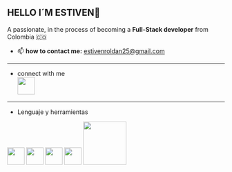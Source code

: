 ## HELLO I´M ESTIVEN👋
A passionate, in the process of becoming a **Full-Stack developer** from Colombia 🇨🇴

- 📫 **how to contact me:** estivenroldan25@gmail.com
---
- connect with me <br>
[<img src="https://img.icons8.com/?size=100&id=tvG-nQ3s2hZL&format=png&color=000000 " width="40"/>](https://www.linkedin.com/in/estiven-roldan-3b7062354)
---
- Lenguaje y herramientas
<p>
  <img src="https://cdn.jsdelivr.net/gh/devicons/devicon/icons/html5/html5-original.svg" width="40" />
  <img src="https://cdn.jsdelivr.net/gh/devicons/devicon/icons/css3/css3-original.svg" width="40" />
  <img src="https://cdn.jsdelivr.net/gh/devicons/devicon/icons/python/python-original.svg" width="40" />
  <img src="https://cdn.jsdelivr.net/gh/devicons/devicon/icons/sass/sass-original.svg" width="40"/>
  <img src="https://fastapi.tiangolo.com/img/logo-margin/logo-teal.png" width="100"/>



</p>
<!--
**EstivenR25/EstivenR25** is a ✨ _special_ ✨ repository because its `README.md` (this file) appears on your GitHub profile.

Here are some ideas to get you started:

- 🔭 I’m currently working on ...
- 🌱 I’m currently learning ...
- 👯 I’m looking to collaborate on ...
- 🤔 I’m looking for help with ...
- 💬 Ask me about ...
- 📫 How to reach me: ...
- 😄 Pronouns: ...
- ⚡ Fun fact: ...
-->
